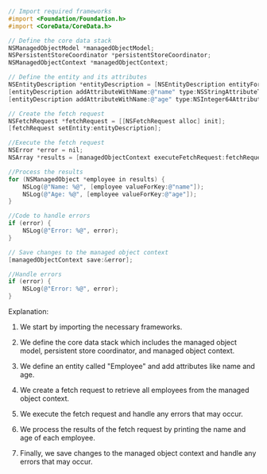 ```objective-c
// Import required frameworks
#import <Foundation/Foundation.h>
#import <CoreData/CoreData.h>

// Define the core data stack
NSManagedObjectModel *managedObjectModel;
NSPersistentStoreCoordinator *persistentStoreCoordinator;
NSManagedObjectContext *managedObjectContext;

// Define the entity and its attributes
NSEntityDescription *entityDescription = [NSEntityDescription entityForName:@"Employee" inManagedObjectContext:managedObjectContext];
[entityDescription addAttributeWithName:@"name" type:NSStringAttributeType attributeValueClassName:nil];
[entityDescription addAttributeWithName:@"age" type:NSInteger64AttributeType attributeValueClassName:nil];

// Create the fetch request
NSFetchRequest *fetchRequest = [[NSFetchRequest alloc] init];
[fetchRequest setEntity:entityDescription];

//Execute the fetch request
NSError *error = nil;
NSArray *results = [managedObjectContext executeFetchRequest:fetchRequest error:&error];

//Process the results
for (NSManagedObject *employee in results) {
    NSLog(@"Name: %@", [employee valueForKey:@"name"]);
    NSLog(@"Age: %@", [employee valueForKey:@"age"]);
}

//Code to handle errors
if (error) {
    NSLog(@"Error: %@", error);
}

// Save changes to the managed object context
[managedObjectContext save:&error];

//Handle errors
if (error) {
    NSLog(@"Error: %@", error);
}
```

Explanation:

1. We start by importing the necessary frameworks.

2. We define the core data stack which includes the managed object model, persistent store coordinator, and managed object context.

3. We define an entity called "Employee" and add attributes like name and age.

4. We create a fetch request to retrieve all employees from the managed object context.

5. We execute the fetch request and handle any errors that may occur.

6. We process the results of the fetch request by printing the name and age of each employee.

7. Finally, we save changes to the managed object context and handle any errors that may occur.